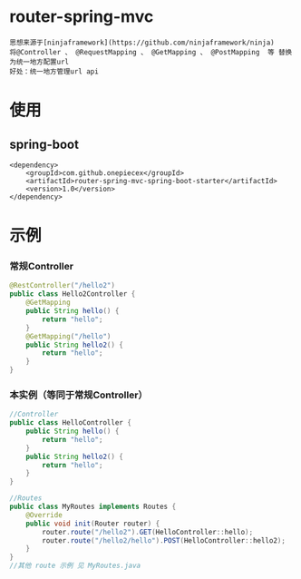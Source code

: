 # router-spring-mvc

    思想来源于[ninjaframework](https://github.com/ninjaframework/ninja)
    将@Controller 、 @RequestMapping 、 @GetMapping 、 @PostMapping  等 替换为统一地方配置url
    好处：统一地方管理url api
    
# 使用
## spring-boot
```
<dependency>
    <groupId>com.github.onepiecex</groupId>
    <artifactId>router-spring-mvc-spring-boot-starter</artifactId>
    <version>1.0</version>
</dependency>
```
# 示例
### 常规Controller
```java
@RestController("/hello2")
public class Hello2Controller {
    @GetMapping
    public String hello() {
        return "hello";
    }
    @GetMapping("/hello")
    public String hello2() {
        return "hello";
    }
}
```
### 本实例（等同于常规Controller）
```java
//Controller
public class HelloController {
    public String hello() {
        return "hello";
    }
    public String hello2() {
        return "hello";
    }
}

//Routes
public class MyRoutes implements Routes {
    @Override
    public void init(Router router) {
        router.route("/hello2").GET(HelloController::hello);
        router.route("/hello2/hello").POST(HelloController::hello2);
    }
}
//其他 route 示例 见 MyRoutes.java
```
